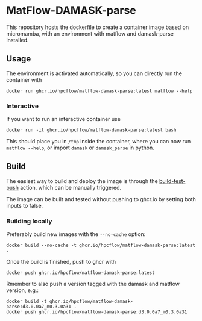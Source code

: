 # MatFlow-DAMASK-parse

This repository hosts the dockerfile to create a container image based on micromamba, with an environment with matflow and damask-parse installed.

## Usage

The environment is activated automatically, so you can directly run the container with
```
docker run ghcr.io/hpcflow/matflow-damask-parse:latest matflow --help
```

### Interactive

If you want to run an interactive container use
```
docker run -it ghcr.io/hpcflow/matflow-damask-parse:latest bash
```
This should place you in `/tmp` inside the container, where you can now run `matflow --help`, or import `damask` or `damask_parse` in python.


## Build

The easiest way to build and deploy the image is through the [build-test-push](https://github.com/hpcflow/matflow-damask-parse-image/actions/workflows/build-test-push.yml) action, which can be manually triggered.

The image can be built and tested without pushing to ghcr.io by setting both inputs to false.

### Building locally

Preferably build new images with the `--no-cache` option:
```
docker build --no-cache -t ghcr.io/hpcflow/matflow-damask-parse:latest .
```
Once the build is finished, push to ghcr with
```
docker push ghcr.io/hpcflow/matflow-damask-parse:latest
```
Rmember to also push a version tagged with the damask and matflow version, e.g.:
```
docker build -t ghcr.io/hpcflow/matflow-damask-parse:d3.0.0a7_m0.3.0a31 .
docker push ghcr.io/hpcflow/matflow-damask-parse:d3.0.0a7_m0.3.0a31
```

